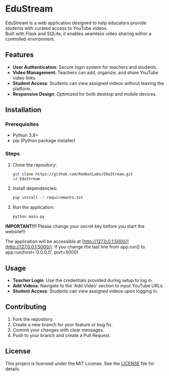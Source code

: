 
# EduStream

EduStream is a web application designed to help educators provide students with curated access to YouTube videos.  
Built with Flask and SQLite, it enables seamless video sharing within a controlled environment.

## Features

- **User Authentication**: Secure login system for teachers and students.
- **Video Management**: Teachers can add, organize, and share YouTube video links.
- **Student Access**: Students can view assigned videos without leaving the platform.
- **Responsive Design**: Optimized for both desktop and mobile devices.

## Installation

### Prerequisites

- Python 3.8+
- pip (Python package installer)

### Steps

1. Clone the repository:

   ```bash
   git clone https://github.com/RombotLabs/EduStream.git
   cd EduStream
   ```
   
2. Install dependencies:

   ```bash
   pip install -r requirements.txt
   ```

3. Run the application:

   ```bash
   python main.py
   ```

**IMPORTANT!!!**
Please change your secret key before you start the website!!!

The application will be accessible at [http://127.0.0.1:5000/](http://127.0.0.1:5000/).
If you change the last line from app.run() to app.run(host='0.0.0.0', port=5000)


## Usage

* **Teacher Login**: Use the credentials provided during setup to log in.
* **Add Videos**: Navigate to the 'Add Video' section to input YouTube URLs.
* **Student Access**: Students can view assigned videos upon logging in.

## Contributing

1. Fork the repository.
2. Create a new branch for your feature or bug fix.
3. Commit your changes with clear messages.
4. Push to your branch and create a Pull Request.

## License

This project is licensed under the MIT License.
See the [LICENSE](LICENSE) file for details.
